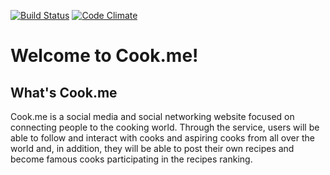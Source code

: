 [![Build Status](https://travis-ci.org/Tecprog-Grupo6/cook.me.svg?branch=master)](https://travis-ci.org/Tecprog-Grupo6/cook.me) [![Code Climate](https://codeclimate.com/github/Tecprog-Grupo6/cook.me/badges/gpa.svg)](https://codeclimate.com/github/Tecprog-Grupo6/cook.me)

# Welcome to Cook.me!

## What's Cook.me

Cook.me is a social media and social networking website focused on connecting people to the cooking world. Through the service, users will be able to follow and interact with cooks and aspiring cooks from all over the world and, in addition, they will be able to post their own recipes and become famous cooks participating in the recipes ranking.
